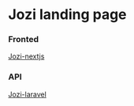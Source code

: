 # Jozi landing page

### Fronted

[Jozi-nextjs](https://github.com/mnchabeleng/Jozi-nextjs)

### API

[Jozi-laravel](https://github.com/mnchabeleng/Jozi-laravel)
